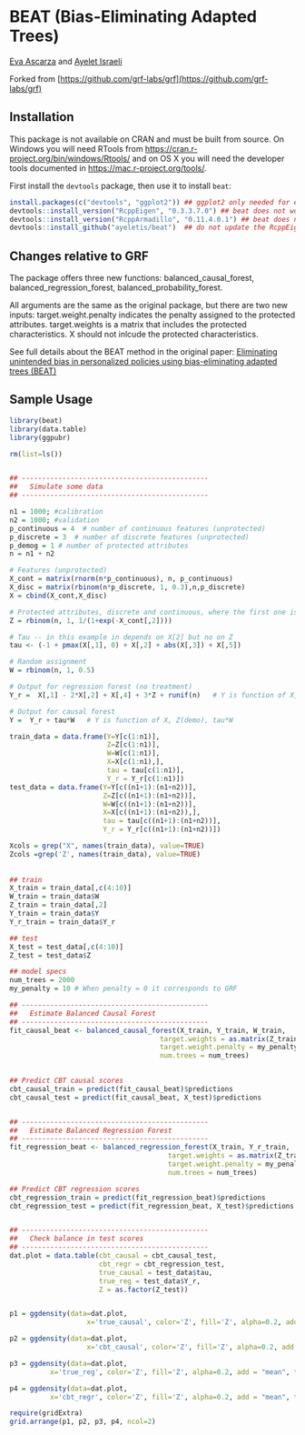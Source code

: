# BEAT (Bias-Eliminating Adapted Trees)
[Eva Ascarza](http://www.evaascarza.com/) and [Ayelet Israeli](http://www.hbs.edu/aisraeli)

Forked from [https://github.com/grf-labs/grf](https://github.com/grf-labs/grf)

## Installation

This package is not available on CRAN and must be built from source. On Windows you will
need RTools from https://cran.r-project.org/bin/windows/Rtools/ and on OS X you will 
need the developer tools documented in https://mac.r-project.org/tools/.

First install the `devtools` package, then use it to install `beat`:

```R
install.packages(c("devtools", "ggplot2")) ## ggplot2 only needed for example
devtools::install_version("RcppEigen", "0.3.3.7.0") ## beat does not work with newer RcppEigen
devtools::install_version("RcppArmadillo", "0.11.4.0.1") ## beat does not work with newer RcppArmadillo
devtools::install_github("ayeletis/beat")  ## do not update the RcppEigen or RcppArmadillo package if prompted
```
## Changes relative to GRF
The package offers three new functions: balanced_causal_forest, balanced_regression_forest, 
balanced_probability_forest. 

All arguments are the same as the original package, but there are two new inputs: 
target.weight.penalty indicates the penalty assigned to the protected attributes.
target.weights is a matrix that includes the protected characteristics. X should not 
inlcude the protected characteristics.

See full details about the BEAT method in the original paper: [Eliminating unintended bias in personalized policies using bias-eliminating adapted trees (BEAT)](https://www.pnas.org/doi/10.1073/pnas.2115293119) 

## Sample Usage

```R
library(beat)
library(data.table)
library(ggpubr)

rm(list=ls())


## ----------------------------------------------
##   Simulate some data
## ----------------------------------------------

n1 = 1000; #calibration 
n2 = 1000; #validation
p_continuous = 4  # number of continuous features (unprotected)
p_discrete = 3  # number of discrete features (unprotected)
p_demog = 1 # number of protected attributes
n = n1 + n2

# Features (unprotected)
X_cont = matrix(rnorm(n*p_continuous), n, p_continuous)
X_disc = matrix(rbinom(n*p_discrete, 1, 0.3),n,p_discrete)
X = cbind(X_cont,X_disc)

# Protected attributes, discrete and continuous, where the first one is correlated with X[,2]
Z = rbinom(n, 1, 1/(1+exp(-X_cont[,2])))

# Tau -- in this example in depends on X[2] but no on Z
tau <- (-1 + pmax(X[,1], 0) + X[,2] + abs(X[,3]) + X[,5]) 

# Random assignment
W = rbinom(n, 1, 0.5)

# Output for regression forest (no treatment)
Y_r =  X[,1] - 2*X[,2] + X[,4] + 3*Z + runif(n)   # Y is function of X, Z(demo)

# Output for causal forest
Y =  Y_r + tau*W   # Y is function of X, Z(demo), tau*W

train_data = data.frame(Y=Y[c(1:n1)], 
                        Z=Z[c(1:n1)], 
                        W=W[c(1:n1)], 
                        X=X[c(1:n1),], 
                        tau = tau[c(1:n1)], 
                        Y_r = Y_r[c(1:n1)])
test_data = data.frame(Y=Y[c((n1+1):(n1+n2))],
                       Z=Z[c((n1+1):(n1+n2))],
                       W=W[c((n1+1):(n1+n2))],
                       X=X[c((n1+1):(n1+n2)),], 
                       tau = tau[c((n1+1):(n1+n2))],
                       Y_r = Y_r[c((n1+1):(n1+n2))])

Xcols = grep("X", names(train_data), value=TRUE)
Zcols =grep('Z', names(train_data), value=TRUE)
  
  
## train
X_train = train_data[,c(4:10)]
W_train = train_data$W
Z_train = train_data[,2]
Y_train = train_data$Y
Y_r_train = train_data$Y_r

## test
X_test = test_data[,c(4:10)]
Z_test = test_data$Z

## model specs
num_trees = 2000
my_penalty = 10 # When penalty = 0 it corresponds to GRF

## ----------------------------------------------
##   Estimate Balanced Causal Forest 
## ----------------------------------------------
fit_causal_beat <- balanced_causal_forest(X_train, Y_train, W_train,
                                     target.weights = as.matrix(Z_train),
                                     target.weight.penalty = my_penalty,
                                     num.trees = num_trees)
  

## Predict CBT causal scores
cbt_causal_train = predict(fit_causal_beat)$predictions
cbt_causal_test = predict(fit_causal_beat, X_test)$predictions


## ----------------------------------------------
##   Estimate Balanced Regression Forest 
## ----------------------------------------------
fit_regression_beat <- balanced_regression_forest(X_train, Y_r_train,
                                       target.weights = as.matrix(Z_train),
                                       target.weight.penalty = my_penalty,
                                       num.trees = num_trees)

## Predict CBT regression scores
cbt_regression_train = predict(fit_regression_beat)$predictions
cbt_regression_test = predict(fit_regression_beat, X_test)$predictions


## ----------------------------------------------
##   Check balance in test scores
## ----------------------------------------------
dat.plot = data.table(cbt_causal = cbt_causal_test,
                      cbt_regr = cbt_regression_test,
                      true_causal = test_data$tau,
                      true_reg = test_data$Y_r,
                      Z = as.factor(Z_test))


p1 = ggdensity(data=dat.plot,
                   x='true_causal', color='Z', fill='Z', alpha=0.2, add = "mean", title='true causal')

p2 = ggdensity(data=dat.plot,
                   x='cbt_causal', color='Z', fill='Z', alpha=0.2, add = "mean", title='cbt causal')

p3 = ggdensity(data=dat.plot,
          x='true_reg', color='Z', fill='Z', alpha=0.2, add = "mean", title='true regression')

p4 = ggdensity(data=dat.plot,
          x='cbt_regr', color='Z', fill='Z', alpha=0.2, add = "mean", title='cbt regression')

require(gridExtra)
grid.arrange(p1, p2, p3, p4, ncol=2)


 
